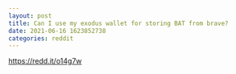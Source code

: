 ```yaml
--- 
layout: post 
title: Can I use my exodus wallet for storing BAT from brave? 
date: 2021-06-16 1623852738 
categories: reddit 
--- 
```

https://redd.it/o14g7w
